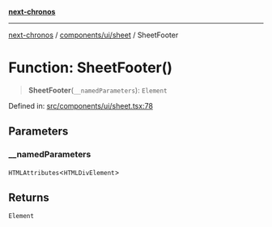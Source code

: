 [**next-chronos**](../../../../README.md)

***

[next-chronos](../../../../README.md) / [components/ui/sheet](../README.md) / SheetFooter

# Function: SheetFooter()

> **SheetFooter**(`__namedParameters`): `Element`

Defined in: [src/components/ui/sheet.tsx:78](https://github.com/Bababum95/next-chronos/blob/41860730c8dd12c16699269e1eee86402c8d1a9f/src/components/ui/sheet.tsx#L78)

## Parameters

### \_\_namedParameters

`HTMLAttributes`\<`HTMLDivElement`\>

## Returns

`Element`
